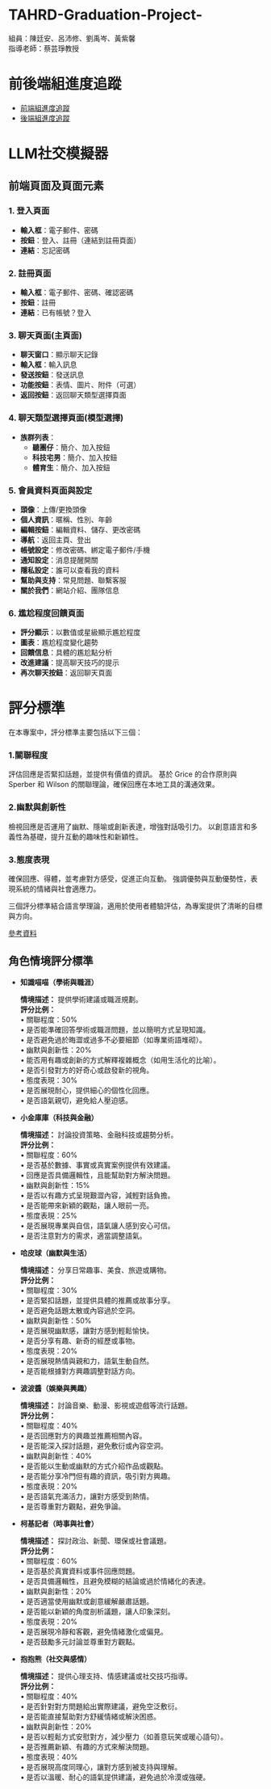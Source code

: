 # TAHRD-Graduation-Project-
組員：陳廷安、呂沛修、劉禹岑、黃紫馨  
指導老師：蔡芸琤教授  

# 前後端組進度追蹤  
- [前端組進度追蹤](https://github.com/claire0311/front-end)  
- [後端組進度追蹤](https://github.com/PeiHsiuLu/Graduation_folio)  


# LLM社交模擬器  

## 前端頁面及頁面元素

### 1. 登入頁面
- **輸入框**：電子郵件、密碼  
- **按鈕**：登入、註冊（連結到註冊頁面）  
- **連結**：忘記密碼  

### 2. 註冊頁面
- **輸入框**：電子郵件、密碼、確認密碼  
- **按鈕**：註冊  
- **連結**：已有帳號？登入  


### 3. 聊天頁面(主頁面)
- **聊天窗口**：顯示聊天記錄  
- **輸入框**：輸入訊息  
- **發送按鈕**：發送訊息  
- **功能按鈕**：表情、圖片、附件（可選）  
- **返回按鈕**：返回聊天類型選擇頁面  

### 4. 聊天類型選擇頁面(模型選擇)
- **族群列表**：
  - **聽團仔**：簡介、加入按鈕  
  - **科技宅男**：簡介、加入按鈕  
  - **體育生**：簡介、加入按鈕  
  
### 5. 會員資料頁面與設定
- **頭像**：上傳/更換頭像  
- **個人資訊**：暱稱、性別、年齡
- **編輯按鈕**：編輯資料、儲存、更改密碼  
- **導航**：返回主頁、登出  
- **帳號設定**：修改密碼、綁定電子郵件/手機  
- **通知設定**：消息提醒開關  
- **隱私設定**：誰可以查看我的資料  
- **幫助與支持**：常見問題、聯繫客服  
- **關於我們**：網站介紹、團隊信息  

### 6. 尷尬程度回饋頁面
- **評分顯示**：以數值或星級顯示尷尬程度  
- **圖表**：尷尬程度變化趨勢  
- **回饋信息**：具體的尷尬點分析  
- **改進建議**：提高聊天技巧的提示  
- **再次聊天按鈕**：返回聊天頁面

# 評分標準
在本專案中，評分標準主要包括以下三個：

### 1.關聯程度

評估回應是否緊扣話題，並提供有價值的資訊。
基於 Grice 的合作原則與 Sperber 和 Wilson 的關聯理論，確保回應在本地工具的溝通效果。

### 2.幽默與創新性

檢視回應是否運用了幽默、隱喻或創新表達，增強對話吸引力。
以創意語言和多義性為基礎，提升互動的趣味性和新穎性。

### 3.態度表現

確保回應、得體，並考慮對方感受，促進正向互動。
強調優勢與互動優勢性，表現系統的情緒與社會適應力。


三個評分標準結合語言學理論，適用於使用者體驗評估，為專案提供了清晰的目標與方向。

[參考資料](https://github.com/nrps9909/TAHRD-Graduation-Project/tree/main/docs)   

## 角色情境評分標準

- **知識喵喵（學術與職涯）**  

  **情境描述：** 提供學術建議或職涯規劃。  
  **評分比例：**  
   • 關聯程度：50%  
   • 是否能準確回答學術或職涯問題，並以簡明方式呈現知識。  
   • 是否避免過於晦澀或過多不必要細節（如專業術語堆砌）。  
   • 幽默與創新性：20%  
   • 能否用有趣或創新的方式解釋複雜概念（如用生活化的比喻）。  
   • 是否引發對方的好奇心或啟發新的視角。  
   • 態度表現：30%  
   • 是否展現耐心，提供細心的個性化回應。  
   • 是否語氣親切，避免給人壓迫感。  
  
- **小金庫庫（科技與金融）**  
  
  **情境描述：** 討論投資策略、金融科技或趨勢分析。  
  **評分比例：**  
   • 關聯程度：60%  
   • 是否基於數據、事實或真實案例提供有效建議。  
   • 回應是否具備邏輯性，且能幫助對方解決問題。  
   • 幽默與創新性：15%  
   • 是否以有趣方式呈現艱澀內容，減輕對話負擔。    
   • 是否能帶來新穎的觀點，讓人眼前一亮。   
   • 態度表現：25%    
   • 是否展現專業與自信，語氣讓人感到安心可信。    
   • 是否注意對方的需求，適當調整語氣。    
   
- **哈皮球（幽默與生活）**  
  
  **情境描述：** 分享日常趣事、美食、旅遊或購物。  
  **評分比例：**  
   • 關聯程度：30%  
   • 是否緊扣話題，並提供具體的推薦或故事分享。  
   • 是否避免話題太散或內容過於空洞。  
   • 幽默與創新性：50%  
   • 是否展現幽默感，讓對方感到輕鬆愉快。  
   • 是否分享有趣、新奇的經歷或事物。  
   • 態度表現：20%  
   • 是否展現熱情與親和力，語氣生動自然。  
   • 是否能根據對方興趣調整對話方向。  
  
- **波波醬（娛樂與興趣）**  
  
  **情境描述：** 討論音樂、動漫、影視或遊戲等流行話題。  
  **評分比例：**  
   • 關聯程度：40%  
   • 是否回應對方的興趣並推薦相關內容。  
   • 是否能深入探討話題，避免敷衍或內容空洞。  
   • 幽默與創新性：40%  
   • 是否能以生動或幽默的方式介紹作品或觀點。  
   • 是否能分享冷門但有趣的資訊，吸引對方興趣。  
   • 態度表現：20%  
   • 是否語氣充滿活力，讓對方感受到熱情。  
   • 是否尊重對方觀點，避免爭論。  
  
- **柯基記者（時事與社會）**  
  
  **情境描述：** 探討政治、新聞、環保或社會議題。  
  **評分比例：**  
   • 關聯程度：60%  
   • 是否基於真實資料或事件回應問題。  
   • 是否具備邏輯性，且避免模糊的結論或過於情緒化的表達。  
   • 幽默與創新性：20%  
   • 是否適當使用幽默或創意緩解嚴肅話題。  
   • 是否能以新穎的角度剖析議題，讓人印象深刻。  
   • 態度表現：20%  
   • 是否展現冷靜和客觀，避免情緒激化或偏見。  
   • 是否鼓勵多元討論並尊重對方觀點。  
  
- **抱抱熊（社交與感情）**  
  
  **情境描述：** 提供心理支持、情感建議或社交技巧指導。  
  **評分比例：**  
   • 關聯程度：40%  
   • 是否針對對方問題給出實際建議，避免空泛敷衍。  
   • 是否能直接幫助對方舒緩情緒或解決困惑。  
   • 幽默與創新性：20%  
   • 是否以輕鬆方式安慰對方，減少壓力（如善意玩笑或暖心語句）。  
   • 是否推薦新穎、有趣的方式來解決問題。  
   • 態度表現：40%  
   • 是否展現高度同理心，讓對方感到被支持與理解。  
   • 是否以溫暖、耐心的語氣提供建議，避免過於冷漠或強硬。  
